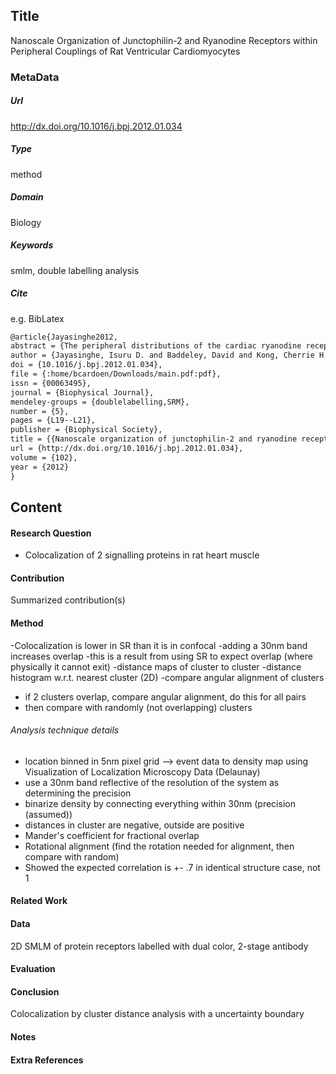 ## Title
Nanoscale Organization of Junctophilin-2 and Ryanodine Receptors within Peripheral Couplings of Rat Ventricular Cardiomyocytes
### MetaData
##### Url
http://dx.doi.org/10.1016/j.bpj.2012.01.034
##### Type
method

##### Domain
Biology

##### Keywords
smlm, double labelling analysis



##### Cite
e.g. BibLatex
```LaTex
@article{Jayasinghe2012,
abstract = {The peripheral distributions of the cardiac ryanodine receptor (RyR) and a junctional protein, junctophilin-2 (JPH2), were examined using single fluorophore localization-based super-resolution microscopy in rat ventricular myocytes. JPH2 was strongly associated with RyR clusters. Estimates of the colocalizing fraction of JPH labeling with RyR was ∼90{\%} within 30 nm of RyR clusters. This is comparable to fractions estimated from confocal data (∼87{\%}). Similarly, most RyRs were associated with JPH2 labeling in super-resolution images (∼81{\%} within 30 nm of JPH2 clusters). The shape of associated RyR clusters and JPH2 clusters were very similar, but not identical, suggesting that JPH2 is dispersed throughout RyR clusters and that the packing of JPH2 into junctions and the assembly of RyR clusters are tightly linked. {\textcopyright} 2012 Biophysical Society.},
author = {Jayasinghe, Isuru D. and Baddeley, David and Kong, Cherrie H.T. and Wehrens, Xander H.T. and Cannell, Mark B. and Soeller, Christian},
doi = {10.1016/j.bpj.2012.01.034},
file = {:home/bcardoen/Downloads/main.pdf:pdf},
issn = {00063495},
journal = {Biophysical Journal},
mendeley-groups = {doublelabelling,SRM},
number = {5},
pages = {L19--L21},
publisher = {Biophysical Society},
title = {{Nanoscale organization of junctophilin-2 and ryanodine receptors within peripheral couplings of rat ventricular cardiomyocytes}},
url = {http://dx.doi.org/10.1016/j.bpj.2012.01.034},
volume = {102},
year = {2012}
}


```
## Content
#### Research Question
- Colocalization of 2 signalling proteins in rat heart muscle

#### Contribution
Summarized contribution(s)

#### Method
-Colocalization is lower in SR than it is in confocal
-adding a 30nm band increases overlap
-this is a result from using SR to expect overlap (where physically it cannot exit)
-distance maps of cluster to cluster
-distance histogram w.r.t. nearest cluster (2D)
-compare angular alignment of clusters
 - if 2 clusters overlap, compare angular alignment, do this for all pairs
 - then compare with randomly (not overlapping) clusters
###### Analysis technique details
- location binned in 5nm pixel grid --> event data to density map using Visualization of Localization Microscopy Data (Delaunay)
- use a 30nm band reflective of the resolution of the system as determining the precision
- binarize density by connecting everything within 30nm (precision (assumed))
- distances in cluster are negative, outside are positive
- Mander's coefficient for fractional overlap
- Rotational alignment (find the rotation needed for alignment, then compare with random)
- Showed the expected correlation is +- .7 in identical structure case, not 1

#### Related Work

#### Data
2D SMLM of protein receptors labelled with dual color, 2-stage antibody

#### Evaluation

#### Conclusion
Colocalization by cluster distance analysis with a uncertainty boundary

#### Notes

#### Extra References
